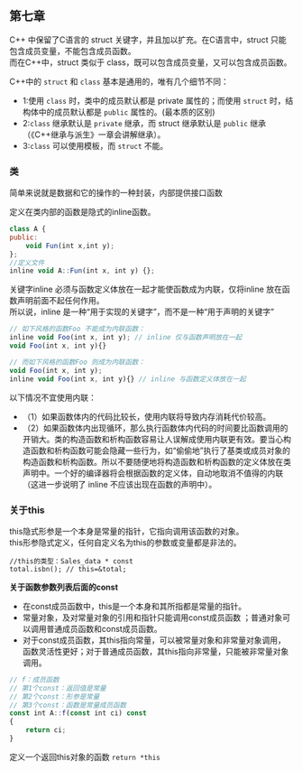 ## 第七章
C++ 中保留了C语言的 struct 关键字，并且加以扩充。在C语言中，struct 只能包含成员变量，不能包含成员函数。     
而在C++中，struct 类似于 class，既可以包含成员变量，又可以包含成员函数。 
       
C++中的 `struct` 和 `class` 基本是通用的，唯有几个细节不同：
- 1:使用 `class` 时，类中的成员默认都是 private 属性的；而使用 `struct` 时，结构体中的成员默认都是 `public` 属性的。(最本质的区别)
- 2:`class` 继承默认是 `private` 继承，而 struct 继承默认是 `public` 继承（《C++继承与派生》一章会讲解继承）。
- 3:`class` 可以使用模板，而 `struct` 不能。
  
### 类
简单来说就是数据和它的操作的一种封装，内部提供接口函数

定义在类内部的函数是隐式的inline函数。
```js
class A {
public:
    void Fun(int x,int y);
};
//定义文件
inline void A::Fun(int x, int y) {};
```
关键字inline 必须与函数定义体放在一起才能使函数成为内联，仅将inline 放在函数声明前面不起任何作用。      
所以说，inline 是一种“用于实现的关键字”，而不是一种“用于声明的关键字”

```js
// 如下风格的函数Foo 不能成为内联函数：
inline void Foo(int x, int y); // inline 仅与函数声明放在一起
void Foo(int x, int y){}

// 而如下风格的函数Foo 则成为内联函数：
void Foo(int x, int y);
inline void Foo(int x, int y){} // inline 与函数定义体放在一起
```

以下情况不宜使用内联：
- （1）如果函数体内的代码比较长，使用内联将导致内存消耗代价较高。
- （2）如果函数体内出现循环，那么执行函数体内代码的时间要比函数调用的开销大。类的构造函数和析构函数容易让人误解成使用内联更有效。要当心构造函数和析构函数可能会隐藏一些行为，如“偷偷地”执行了基类或成员对象的构造函数和析构函数。所以不要随便地将构造函数和析构函数的定义体放在类声明中。一个好的编译器将会根据函数的定义体，自动地取消不值得的内联（这进一步说明了 inline 不应该出现在函数的声明中）。

### 关于this
this隐式形参是一个本身是常量的指针，它指向调用该函数的对象。        
this形参隐式定义，任何自定义名为this的参数或变量都是非法的。
```
//this的类型：Sales_data * const
total.isbn(); // this=&total;
```

**关于函数参数列表后面的const**

- 在const成员函数中，this是一个本身和其所指都是常量的指针。
- 常量对象，及对常量对象的引用和指针只能调用const成员函数 ；普通对象可以调用普通成员函数和const成员函数。
- 对于const成员函数，其this指向常量，可以被常量对象和非常量对象调用，函数灵活性更好；对于普通成员函数，其this指向非常量，只能被非常量对象调用。
```js
// f：成员函数
// 第1个const：返回值是常量
// 第2个const：形参是常量
// 第3个const：函数是常量成员函数
const int A::f(const int ci) const 
{
    return ci;
}
```

定义一个返回this对象的函数
`return *this`

